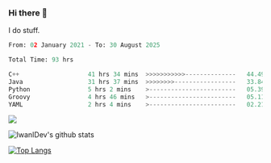 ### Hi there 👋
I do stuff.

<!--START_SECTION:waka-->

```python
From: 02 January 2021 - To: 30 August 2025

Total Time: 93 hrs

C++                   41 hrs 34 mins  >>>>>>>>>>>--------------   44.49 %
Java                  31 hrs 37 mins  >>>>>>>>-----------------   33.84 %
Python                5 hrs 2 mins    >------------------------   05.39 %
Groovy                4 hrs 46 mins   >------------------------   05.11 %
YAML                  2 hrs 4 mins    >------------------------   02.21 %
```

<!--END_SECTION:waka-->

![](https://komarev.com/ghpvc/?username=IwanIDev&color=orange)

![IwanIDev's github stats](https://github-readme-stats.vercel.app/api?username=IwanIDev&count_private=true&show_icons=true&theme=gruvbox&include_all_commits=true)

[![Top Langs](https://github-readme-stats.vercel.app/api/top-langs/?username=IwanIDev&theme=gruvbox)](https://github.com/anuraghazra/github-readme-stats)
